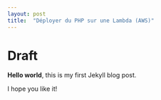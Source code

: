 ```yaml
---
layout: post
title:  "Déployer du PHP sur une Lambda (AWS)"
---
```


# Draft

**Hello world**, this is my first Jekyll blog post.

I hope you like it!

